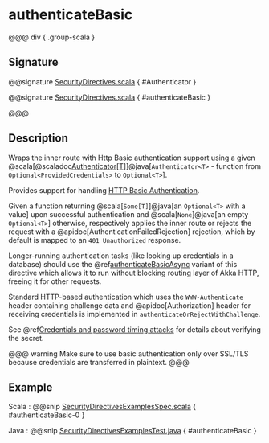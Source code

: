 # authenticateBasic

@@@ div { .group-scala }
## Signature

@@signature [SecurityDirectives.scala](/pekko-http/src/main/scala/akka/http/scaladsl/server/directives/SecurityDirectives.scala) { #Authenticator }

@@signature [SecurityDirectives.scala](/pekko-http/src/main/scala/akka/http/scaladsl/server/directives/SecurityDirectives.scala) { #authenticateBasic }

@@@

## Description

Wraps the inner route with Http Basic authentication support using a given @scala[@scaladoc[Authenticator[T]](akka.http.scaladsl.server.Directives#Authenticator[T]=akka.http.scaladsl.server.directives.Credentials=%3EOption[T])]@java[`Authenticator<T>` - function from `Optional<ProvidedCredentials>` to `Optional<T>`].

Provides support for handling [HTTP Basic Authentication](https://en.wikipedia.org/wiki/Basic_auth).

Given a function returning @scala[`Some[T]`]@java[an `Optional<T>` with a value] upon successful authentication and @scala[`None`]@java[an empty `Optional<T>`] otherwise,
respectively applies the inner route or rejects the request with a @apidoc[AuthenticationFailedRejection] rejection,
which by default is mapped to an `401 Unauthorized` response.

Longer-running authentication tasks (like looking up credentials in a database) should use the @ref[authenticateBasicAsync](authenticateBasicAsync.md)
variant of this directive which allows it to run without blocking routing layer of Akka HTTP, freeing it for other requests.

Standard HTTP-based authentication which uses the `WWW-Authenticate` header containing challenge data and
@apidoc[Authorization] header for receiving credentials is implemented in `authenticateOrRejectWithChallenge`.

See @ref[Credentials and password timing attacks](index.md#credentials-and-timing-attacks) for details about verifying the secret.

@@@ warning
Make sure to use basic authentication only over SSL/TLS because credentials are transferred in plaintext.
@@@

## Example

Scala
:  @@snip [SecurityDirectivesExamplesSpec.scala](/docs/src/test/scala/docs/http/scaladsl/server/directives/SecurityDirectivesExamplesSpec.scala) { #authenticateBasic-0 }

Java
:  @@snip [SecurityDirectivesExamplesTest.java](/docs/src/test/java/docs/http/javadsl/server/directives/SecurityDirectivesExamplesTest.java) { #authenticateBasic }

